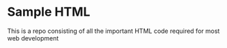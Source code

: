 # Sample HTML 

This is a repo consisting of all the important HTML code required for most web development

